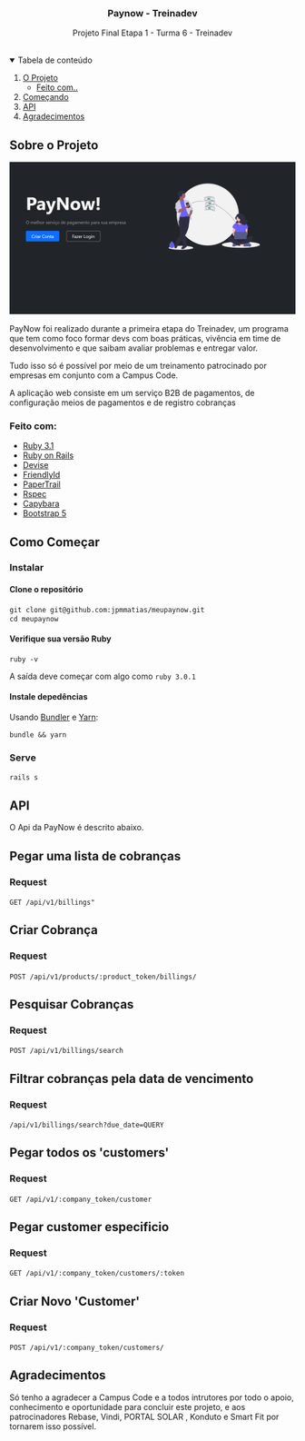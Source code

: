 <br />
<p align="center">

  <h3 align="center">Paynow - Treinadev</h3>

  <p align="center">
   Projeto Final Etapa 1 - Turma 6 - Treinadev
    <br />
    <br />
  </p>
</p>

<details open="open">
  <summary>Tabela de conteúdo</summary>
  <ol>
    <li>
      <a href="#about-the-project"> O Projeto</a>
      <ul>
        <li><a href="#built-with">Feito com..</a></li>
      </ul>
    </li>
    <li>
      <a href="#getting-started">Começando</a>
    </li>
    <li><a href="#api">API</a></li>
    <li><a href="#acknowledgements">Agradecimentos</a></li>
  </ol>
</details>
<div id='about-the-project'></div>

## Sobre o Projeto

![Product Name Screen Shot](app/assets/images/paynow.png)

PayNow foi realizado durante a primeira etapa do Treinadev, um programa que tem como foco formar devs com boas práticas, vivência em time de desenvolvimento e que saibam avaliar problemas e entregar valor.

Tudo isso só é possível por meio de um treinamento patrocinado por empresas em conjunto com a Campus Code.

A aplicação web consiste em um serviço B2B de pagamentos, de configuração meios de pagamentos e de registro cobranças

<div id='built-with'></div>

### Feito com:

- [Ruby 3.1 ](https://www.ruby-lang.org/pt//)
- [Ruby on Rails](https://rubyonrails.org/)
- [Devise](https://github.com/heartcombo/devise)
- [FriendlyId](https://github.com/norman/friendly_id)
- [PaperTrail](https://github.com/paper-trail-gem/paper_trail)
- [Rspec](https://rspec.info/)
- [Capybara](https://github.com/teamcapybara/capybara)
- [Bootstrap 5](https://getbootstrap.com/)

<div id='getting-started'></div>

## Como Começar

### Instalar

#### Clone o repositório

```shell
git clone git@github.com:jpmmatias/meupaynow.git
cd meupaynow
```

#### Verifique sua versão Ruby

```shell
ruby -v
```

A saída deve começar com algo como `ruby 3.0.1`

#### Instale depedências

Usando [Bundler](https://github.com/bundler/bundler) e [Yarn](https://github.com/yarnpkg/yarn):

```shell
bundle && yarn
```

### Serve

```shell
rails s
```

<div id='api'></div>

## API

O Api da PayNow é descrito abaixo.

## Pegar uma lista de cobranças

### Request

`GET /api/v1/billings"`

## Criar Cobrança

### Request

`POST /api/v1/products/:product_token/billings/`

## Pesquisar Cobranças

### Request

`POST /api/v1/billings/search`

## Filtrar cobranças pela data de vencimento

### Request

`/api/v1/billings/search?due_date=QUERY`

## Pegar todos os 'customers'

### Request

`GET /api/v1/:company_token/customer`

## Pegar customer especificio

### Request

`GET /api/v1/:company_token/customers/:token`

## Criar Novo 'Customer'

### Request

`POST /api/v1/:company_token/customers/`

<div id='acknowledgements'></div>

## Agradecimentos

Só tenho a agradecer a Campus Code e a todos intrutores por todo o apoio, conhecimento e oportunidade para concluir este projeto, e aos patrocinadores Rebase, Vindi, PORTAL SOLAR , Konduto e Smart Fit por tornarem isso possível.

